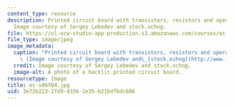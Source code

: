 ```yaml
---
content_type: resource
description: Printed circuit board with transistors, resistors and operational amplifiers.
  Image courtesy of Sergey Lebedev and stock.xchng.
file: https://ol-ocw-studio-app-production.s3.amazonaws.com/courses/ec-s06-practical-electronics-fall-2004/3e72b2232fd943361e35b21bdfbdc686_ec-s06f04.jpg
file_type: image/jpeg
image_metadata:
  caption: "Printed circuit board with transistors, resistors and operational amplifiers.\
    \ (Image courtesy of Sergey Lebedev and\_[stock.xchng](http://www.freeimages.com/).)"
  credit: Image courtesy of Sergey Lebedev and stock.xchng.
  image-alt: A photo of a backlit printed circuit board.
resourcetype: Image
title: ec-s06f04.jpg
uid: 3e72b223-2fd9-4336-1e35-b21bdfbdc686
---
```

